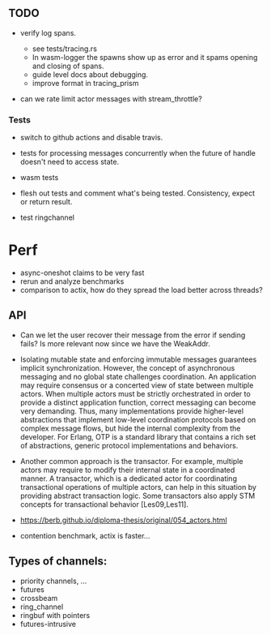 ## TODO

- verify log spans.
   - see tests/tracing.rs
   - In wasm-logger the spawns show up as error and it spams opening and closing of spans.
   - guide level docs about debugging.
   - improve format in tracing_prism

- can we rate limit actor messages with stream_throttle?

### Tests
- switch to github actions and disable travis.

- tests for processing messages concurrently when the future of handle doesn't need to access state.
- wasm tests

- flesh out tests and comment what's being tested. Consistency, expect or return result.

- test ringchannel

# Perf

- async-oneshot claims to be very fast
- rerun and analyze benchmarks
- comparison to actix, how do they spread the load better across threads?


## API

- Can we let the user recover their message from the error if sending fails? Is more relevant now since we
  have the WeakAddr.

- Isolating mutable state and enforcing immutable messages guarantees implicit synchronization. However, the concept of asynchronous messaging and no global state challenges coordination. An application may require consensus or a concerted view of state between multiple actors. When multiple actors must be strictly orchestrated in order to provide a distinct application function, correct messaging can become very demanding. Thus, many implementations provide higher-level abstractions that implement low-level coordination protocols based on complex message flows, but hide the internal complexity from the developer. For Erlang, OTP is a standard library that contains a rich set of abstractions, generic protocol implementations and behaviors.

- Another common approach is the transactor. For example, multiple actors may require to modify their internal state in a coordinated manner. A transactor, which is a dedicated actor for coordinating transactional operations of multiple actors, can help in this situation by providing abstract transaction logic. Some transactors also apply STM concepts for transactional behavior [Les09,Les11].


- https://berb.github.io/diploma-thesis/original/054_actors.html
- contention benchmark, actix is faster...


## Types of channels:

- priority channels, ...
- futures
- crossbeam
- ring_channel
- ringbuf with pointers
- futures-intrusive

